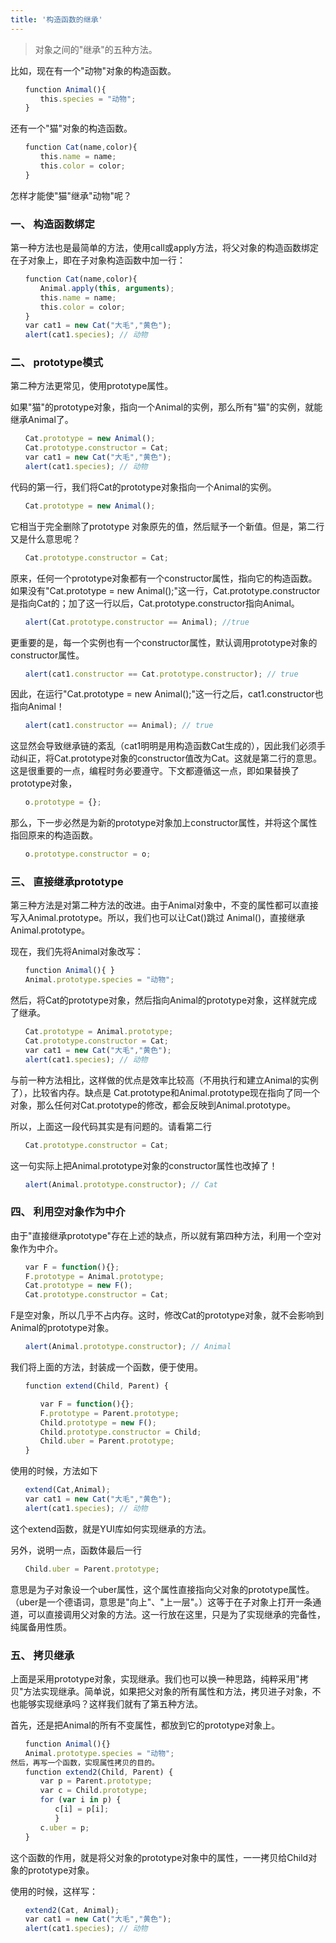 ```yaml
---
title: '构造函数的继承'
---
```


> 对象之间的"继承"的五种方法。

比如，现在有一个"动物"对象的构造函数。

```javascript
　　function Animal(){
　　　　this.species = "动物";
　　}
```

还有一个"猫"对象的构造函数。

```javascript
　　function Cat(name,color){
　　　　this.name = name;
　　　　this.color = color;
　　}
```

怎样才能使"猫"继承"动物"呢？

### 一、 构造函数绑定

第一种方法也是最简单的方法，使用call或apply方法，将父对象的构造函数绑定在子对象上，即在子对象构造函数中加一行：

```javascript
　　function Cat(name,color){
　　　　Animal.apply(this, arguments);
　　　　this.name = name;
　　　　this.color = color;
　　}
　　var cat1 = new Cat("大毛","黄色");
　　alert(cat1.species); // 动物
```

### 二、 prototype模式

第二种方法更常见，使用prototype属性。

如果"猫"的prototype对象，指向一个Animal的实例，那么所有"猫"的实例，就能继承Animal了。

```javascript
　　Cat.prototype = new Animal();
　　Cat.prototype.constructor = Cat;
　　var cat1 = new Cat("大毛","黄色");
　　alert(cat1.species); // 动物
```

代码的第一行，我们将Cat的prototype对象指向一个Animal的实例。

```javascript
　　Cat.prototype = new Animal();
```

它相当于完全删除了prototype 对象原先的值，然后赋予一个新值。但是，第二行又是什么意思呢？

```javascript
　　Cat.prototype.constructor = Cat;
```

原来，任何一个prototype对象都有一个constructor属性，指向它的构造函数。如果没有"Cat.prototype = new Animal();"这一行，Cat.prototype.constructor是指向Cat的；加了这一行以后，Cat.prototype.constructor指向Animal。

```javascript
　　alert(Cat.prototype.constructor == Animal); //true
```

更重要的是，每一个实例也有一个constructor属性，默认调用prototype对象的constructor属性。

```javascript
　　alert(cat1.constructor == Cat.prototype.constructor); // true
```

因此，在运行"Cat.prototype = new Animal();"这一行之后，cat1.constructor也指向Animal！

```javascript
　　alert(cat1.constructor == Animal); // true
```

这显然会导致继承链的紊乱（cat1明明是用构造函数Cat生成的），因此我们必须手动纠正，将Cat.prototype对象的constructor值改为Cat。这就是第二行的意思。
这是很重要的一点，编程时务必要遵守。下文都遵循这一点，即如果替换了prototype对象，

```javascript
　　o.prototype = {};
```

那么，下一步必然是为新的prototype对象加上constructor属性，并将这个属性指回原来的构造函数。

```javascript
　　o.prototype.constructor = o;
```

### 三、 直接继承prototype

第三种方法是对第二种方法的改进。由于Animal对象中，不变的属性都可以直接写入Animal.prototype。所以，我们也可以让Cat()跳过 Animal()，直接继承Animal.prototype。

现在，我们先将Animal对象改写：

```javascript
　　function Animal(){ }
　　Animal.prototype.species = "动物";
```

然后，将Cat的prototype对象，然后指向Animal的prototype对象，这样就完成了继承。

```javascript
　　Cat.prototype = Animal.prototype;
　　Cat.prototype.constructor = Cat;
　　var cat1 = new Cat("大毛","黄色");
　　alert(cat1.species); // 动物
```

与前一种方法相比，这样做的优点是效率比较高（不用执行和建立Animal的实例了），比较省内存。缺点是 Cat.prototype和Animal.prototype现在指向了同一个对象，那么任何对Cat.prototype的修改，都会反映到Animal.prototype。

所以，上面这一段代码其实是有问题的。请看第二行

```javascript
　　Cat.prototype.constructor = Cat;
```

这一句实际上把Animal.prototype对象的constructor属性也改掉了！

```javascript
　　alert(Animal.prototype.constructor); // Cat
```

### 四、 利用空对象作为中介

由于"直接继承prototype"存在上述的缺点，所以就有第四种方法，利用一个空对象作为中介。

```javascript
　　var F = function(){};
　　F.prototype = Animal.prototype;
　　Cat.prototype = new F();
　　Cat.prototype.constructor = Cat;
```

F是空对象，所以几乎不占内存。这时，修改Cat的prototype对象，就不会影响到Animal的prototype对象。

```javascript
　　alert(Animal.prototype.constructor); // Animal
```

我们将上面的方法，封装成一个函数，便于使用。

```javascript
　　function extend(Child, Parent) {

　　　　var F = function(){};
　　　　F.prototype = Parent.prototype;
　　　　Child.prototype = new F();
　　　　Child.prototype.constructor = Child;
　　　　Child.uber = Parent.prototype;
　　}
```

使用的时候，方法如下

```javascript
　　extend(Cat,Animal);
　　var cat1 = new Cat("大毛","黄色");
　　alert(cat1.species); // 动物
```

这个extend函数，就是YUI库如何实现继承的方法。

另外，说明一点，函数体最后一行

```javascript
　　Child.uber = Parent.prototype;
```

意思是为子对象设一个uber属性，这个属性直接指向父对象的prototype属性。（uber是一个德语词，意思是"向上"、"上一层"。）这等于在子对象上打开一条通道，可以直接调用父对象的方法。这一行放在这里，只是为了实现继承的完备性，纯属备用性质。

### 五、 拷贝继承

上面是采用prototype对象，实现继承。我们也可以换一种思路，纯粹采用"拷贝"方法实现继承。简单说，如果把父对象的所有属性和方法，拷贝进子对象，不也能够实现继承吗？这样我们就有了第五种方法。

首先，还是把Animal的所有不变属性，都放到它的prototype对象上。

```javascript
　　function Animal(){}
　　Animal.prototype.species = "动物";
然后，再写一个函数，实现属性拷贝的目的。
　　function extend2(Child, Parent) {
　　　　var p = Parent.prototype;
　　　　var c = Child.prototype;
　　　　for (var i in p) {
　　　　　　c[i] = p[i];
　　　　　　}
　　　　c.uber = p;
　　}
```

这个函数的作用，就是将父对象的prototype对象中的属性，一一拷贝给Child对象的prototype对象。

使用的时候，这样写：

```javascript
　　extend2(Cat, Animal);
　　var cat1 = new Cat("大毛","黄色");
　　alert(cat1.species); // 动物
```
